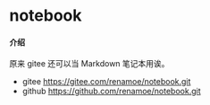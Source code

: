 # notebook

#### 介绍
原来 gitee 还可以当 Markdown 笔记本用诶。

- gitee https://gitee.com/renamoe/notebook.git
- github https://github.com/renamoe/notebook.git

